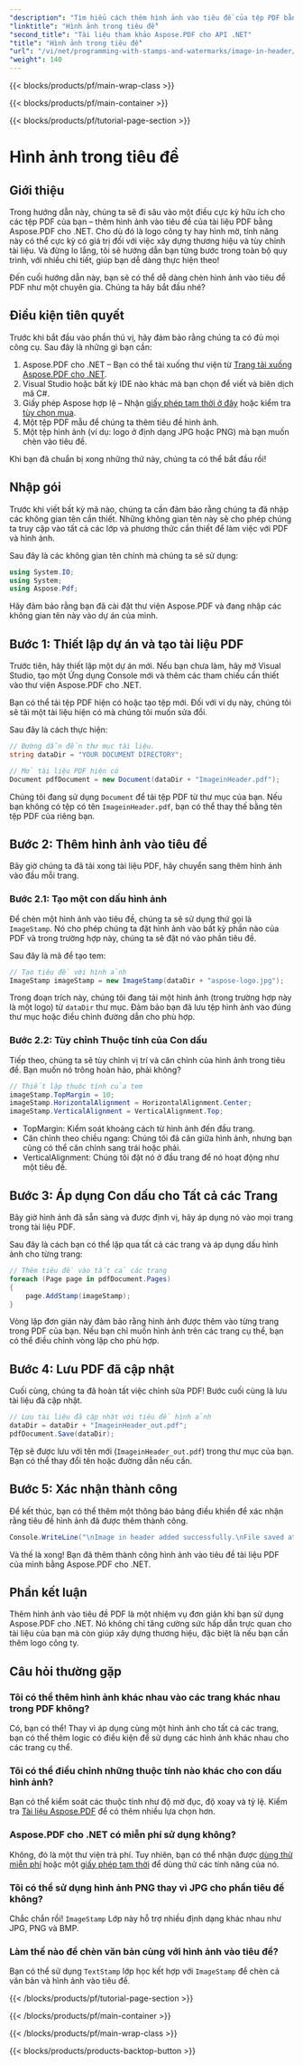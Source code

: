 ```yaml
---
"description": "Tìm hiểu cách thêm hình ảnh vào tiêu đề của tệp PDF bằng Aspose.PDF cho .NET trong hướng dẫn từng bước này."
"linktitle": "Hình ảnh trong tiêu đề"
"second_title": "Tài liệu tham khảo Aspose.PDF cho API .NET"
"title": "Hình ảnh trong tiêu đề"
"url": "/vi/net/programming-with-stamps-and-watermarks/image-in-header/"
"weight": 140
---
```


{{< blocks/products/pf/main-wrap-class >}}

{{< blocks/products/pf/main-container >}}

{{< blocks/products/pf/tutorial-page-section >}}

# Hình ảnh trong tiêu đề

## Giới thiệu

Trong hướng dẫn này, chúng ta sẽ đi sâu vào một điều cực kỳ hữu ích cho các tệp PDF của bạn – thêm hình ảnh vào tiêu đề của tài liệu PDF bằng Aspose.PDF cho .NET. Cho dù đó là logo công ty hay hình mờ, tính năng này có thể cực kỳ có giá trị đối với việc xây dựng thương hiệu và tùy chỉnh tài liệu. Và đừng lo lắng, tôi sẽ hướng dẫn bạn từng bước trong toàn bộ quy trình, với nhiều chi tiết, giúp bạn dễ dàng thực hiện theo!

Đến cuối hướng dẫn này, bạn sẽ có thể dễ dàng chèn hình ảnh vào tiêu đề PDF như một chuyên gia. Chúng ta hãy bắt đầu nhé?

## Điều kiện tiên quyết

Trước khi bắt đầu vào phần thú vị, hãy đảm bảo rằng chúng ta có đủ mọi công cụ. Sau đây là những gì bạn cần:

1. Aspose.PDF cho .NET – Bạn có thể tải xuống thư viện từ [Trang tải xuống Aspose.PDF cho .NET](https://releases.aspose.com/pdf/net/).
2. Visual Studio hoặc bất kỳ IDE nào khác mà bạn chọn để viết và biên dịch mã C#.
3. Giấy phép Aspose hợp lệ – Nhận [giấy phép tạm thời ở đây](https://purchase.aspose.com/temporary-license/) hoặc kiểm tra [tùy chọn mua](https://purchase.aspose.com/buy).
4. Một tệp PDF mẫu để chúng ta thêm tiêu đề hình ảnh.
5. Một tệp hình ảnh (ví dụ: logo ở định dạng JPG hoặc PNG) mà bạn muốn chèn vào tiêu đề.

Khi bạn đã chuẩn bị xong những thứ này, chúng ta có thể bắt đầu rồi!

## Nhập gói

Trước khi viết bất kỳ mã nào, chúng ta cần đảm bảo rằng chúng ta đã nhập các không gian tên cần thiết. Những không gian tên này sẽ cho phép chúng ta truy cập vào tất cả các lớp và phương thức cần thiết để làm việc với PDF và hình ảnh.

Sau đây là các không gian tên chính mà chúng ta sẽ sử dụng:

```csharp
using System.IO;
using System;
using Aspose.Pdf;
```

Hãy đảm bảo rằng bạn đã cài đặt thư viện Aspose.PDF và đang nhập các không gian tên này vào dự án của mình.

## Bước 1: Thiết lập dự án và tạo tài liệu PDF

Trước tiên, hãy thiết lập một dự án mới. Nếu bạn chưa làm, hãy mở Visual Studio, tạo một Ứng dụng Console mới và thêm các tham chiếu cần thiết vào thư viện Aspose.PDF cho .NET.

Bạn có thể tải tệp PDF hiện có hoặc tạo tệp mới. Đối với ví dụ này, chúng tôi sẽ tải một tài liệu hiện có mà chúng tôi muốn sửa đổi.

Sau đây là cách thực hiện:

```csharp
// Đường dẫn đến thư mục tài liệu.
string dataDir = "YOUR DOCUMENT DIRECTORY";

// Mở tài liệu PDF hiện có
Document pdfDocument = new Document(dataDir + "ImageinHeader.pdf");
```

Chúng tôi đang sử dụng `Document` để tải tệp PDF từ thư mục của bạn. Nếu bạn không có tệp có tên `ImageinHeader.pdf`, bạn có thể thay thế bằng tên tệp PDF của riêng bạn.

## Bước 2: Thêm hình ảnh vào tiêu đề

Bây giờ chúng ta đã tải xong tài liệu PDF, hãy chuyển sang thêm hình ảnh vào đầu mỗi trang.

### Bước 2.1: Tạo một con dấu hình ảnh
Để chèn một hình ảnh vào tiêu đề, chúng ta sẽ sử dụng thứ gọi là `ImageStamp`. Nó cho phép chúng ta đặt hình ảnh vào bất kỳ phần nào của PDF và trong trường hợp này, chúng ta sẽ đặt nó vào phần tiêu đề.

Sau đây là mã để tạo tem:

```csharp
// Tạo tiêu đề với hình ảnh
ImageStamp imageStamp = new ImageStamp(dataDir + "aspose-logo.jpg");
```

Trong đoạn trích này, chúng tôi đang tải một hình ảnh (trong trường hợp này là một logo) từ `dataDir` thư mục. Đảm bảo bạn đã lưu tệp hình ảnh vào đúng thư mục hoặc điều chỉnh đường dẫn cho phù hợp.

### Bước 2.2: Tùy chỉnh Thuộc tính của Con dấu
Tiếp theo, chúng ta sẽ tùy chỉnh vị trí và căn chỉnh của hình ảnh trong tiêu đề. Bạn muốn nó trông hoàn hảo, phải không?

```csharp
// Thiết lập thuộc tính của tem
imageStamp.TopMargin = 10;
imageStamp.HorizontalAlignment = HorizontalAlignment.Center;
imageStamp.VerticalAlignment = VerticalAlignment.Top;
```

- TopMargin: Kiểm soát khoảng cách từ hình ảnh đến đầu trang.
- Căn chỉnh theo chiều ngang: Chúng tôi đã căn giữa hình ảnh, nhưng bạn cũng có thể căn chỉnh sang trái hoặc phải.
- VerticalAlignment: Chúng tôi đặt nó ở đầu trang để nó hoạt động như một tiêu đề.

## Bước 3: Áp dụng Con dấu cho Tất cả các Trang

Bây giờ hình ảnh đã sẵn sàng và được định vị, hãy áp dụng nó vào mọi trang trong tài liệu PDF.

Sau đây là cách bạn có thể lặp qua tất cả các trang và áp dụng dấu hình ảnh cho từng trang:

```csharp
// Thêm tiêu đề vào tất cả các trang
foreach (Page page in pdfDocument.Pages)
{
    page.AddStamp(imageStamp);
}
```

Vòng lặp đơn giản này đảm bảo rằng hình ảnh được thêm vào từng trang trong PDF của bạn. Nếu bạn chỉ muốn hình ảnh trên các trang cụ thể, bạn có thể điều chỉnh vòng lặp cho phù hợp.

## Bước 4: Lưu PDF đã cập nhật

Cuối cùng, chúng ta đã hoàn tất việc chỉnh sửa PDF! Bước cuối cùng là lưu tài liệu đã cập nhật.

```csharp
// Lưu tài liệu đã cập nhật với tiêu đề hình ảnh
dataDir = dataDir + "ImageinHeader_out.pdf";
pdfDocument.Save(dataDir);
```

Tệp sẽ được lưu với tên mới (`ImageinHeader_out.pdf`) trong thư mục của bạn. Bạn có thể thay đổi tên hoặc đường dẫn nếu cần.

## Bước 5: Xác nhận thành công

Để kết thúc, bạn có thể thêm một thông báo bảng điều khiển để xác nhận rằng tiêu đề hình ảnh đã được thêm thành công.

```csharp
Console.WriteLine("\nImage in header added successfully.\nFile saved at " + dataDir);
```

Và thế là xong! Bạn đã thêm thành công hình ảnh vào tiêu đề tài liệu PDF của mình bằng Aspose.PDF cho .NET.

## Phần kết luận

Thêm hình ảnh vào tiêu đề PDF là một nhiệm vụ đơn giản khi bạn sử dụng Aspose.PDF cho .NET. Nó không chỉ tăng cường sức hấp dẫn trực quan cho tài liệu của bạn mà còn giúp xây dựng thương hiệu, đặc biệt là nếu bạn cần thêm logo công ty.

## Câu hỏi thường gặp

### Tôi có thể thêm hình ảnh khác nhau vào các trang khác nhau trong PDF không?
Có, bạn có thể! Thay vì áp dụng cùng một hình ảnh cho tất cả các trang, bạn có thể thêm logic có điều kiện để sử dụng các hình ảnh khác nhau cho các trang cụ thể.

### Tôi có thể điều chỉnh những thuộc tính nào khác cho con dấu hình ảnh?
Bạn có thể kiểm soát các thuộc tính như độ mờ đục, độ xoay và tỷ lệ. Kiểm tra [Tài liệu Aspose.PDF](https://reference.aspose.com/pdf/net/) để có thêm nhiều lựa chọn hơn.

### Aspose.PDF cho .NET có miễn phí sử dụng không?
Không, đó là một thư viện trả phí. Tuy nhiên, bạn có thể nhận được [dùng thử miễn phí](https://releases.aspose.com/) hoặc một [giấy phép tạm thời](https://purchase.aspose.com/temporary-license/) để dùng thử các tính năng của nó.

### Tôi có thể sử dụng hình ảnh PNG thay vì JPG cho phần tiêu đề không?
Chắc chắn rồi! `ImageStamp` Lớp này hỗ trợ nhiều định dạng khác nhau như JPG, PNG và BMP.

### Làm thế nào để chèn văn bản cùng với hình ảnh vào tiêu đề?
Bạn có thể sử dụng `TextStamp` lớp học kết hợp với `ImageStamp` để chèn cả văn bản và hình ảnh vào tiêu đề.

{{< /blocks/products/pf/tutorial-page-section >}}

{{< /blocks/products/pf/main-container >}}

{{< /blocks/products/pf/main-wrap-class >}}

{{< blocks/products/products-backtop-button >}}